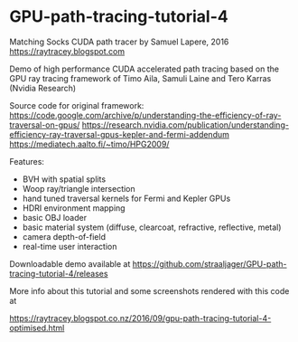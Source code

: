 # GPU-path-tracing-tutorial-4
Matching Socks CUDA path tracer
by Samuel Lapere, 2016
https://raytracey.blogspot.com

Demo of high performance CUDA accelerated path tracing
based on the GPU ray tracing framework of Timo Aila, 
Samuli Laine and Tero Karras (Nvidia Research)

Source code for original framework: 
https://code.google.com/archive/p/understanding-the-efficiency-of-ray-traversal-on-gpus/
https://research.nvidia.com/publication/understanding-efficiency-ray-traversal-gpus-kepler-and-fermi-addendum
https://mediatech.aalto.fi/~timo/HPG2009/

Features:

- BVH with spatial splits
- Woop ray/triangle intersection
- hand tuned traversal kernels for Fermi and Kepler GPUs
- HDRI environment mapping
- basic OBJ loader
- basic material system (diffuse, clearcoat, refractive, 
reflective, metal)
- camera depth-of-field
- real-time user interaction

Downloadable demo available at 
https://github.com/straaljager/GPU-path-tracing-tutorial-4/releases

More info about this tutorial and some screenshots rendered with this code at

https://raytracey.blogspot.co.nz/2016/09/gpu-path-tracing-tutorial-4-optimised.html 
